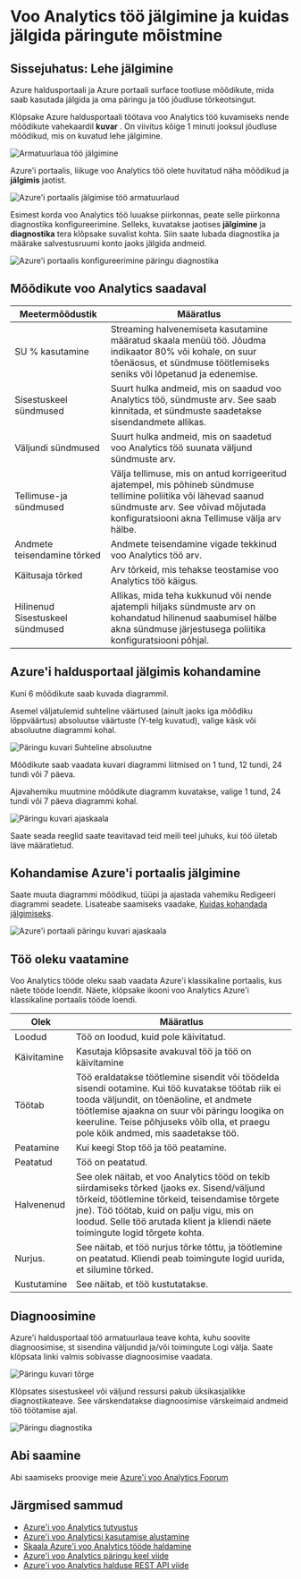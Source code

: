 <properties 
    pageTitle="Mõistmine voo Analytics töö jälgimine | Microsoft Azure'i" 
    description="Mõistmine voo Analytics töö jälgimine" 
    keywords="päringu jälgimine"
    services="stream-analytics" 
    documentationCenter="" 
    authors="jeffstokes72" 
    manager="jhubbard" 
    editor="cgronlun"/>

<tags 
    ms.service="stream-analytics" 
    ms.devlang="na" 
    ms.topic="article" 
    ms.tgt_pltfrm="na" 
    ms.workload="data-services" 
    ms.date="09/26/2016" 
    ms.author="jeffstok"/>

# <a name="understand-stream-analytics-job-monitoring-and-how-to-monitor-queries"></a>Voo Analytics töö jälgimine ja kuidas jälgida päringute mõistmine

## <a name="introduction-the-monitor-page"></a>Sissejuhatus: Lehe jälgimine

Azure haldusportaali ja Azure portaali surface tootluse mõõdikute, mida saab kasutada jälgida ja oma päringu ja töö jõudluse tõrkeotsingut. 

Klõpsake Azure haldusportaali töötava voo Analytics töö kuvamiseks nende mõõdikute vahekaardil **kuvar** . On viivitus kõige 1 minuti jooksul jõudluse mõõdikud, mis on kuvatud lehe jälgimine.  

  ![Armatuurlaua töö jälgimine](./media/stream-analytics-monitoring/01-stream-analytics-monitoring.png)  

Azure'i portaalis, liikuge voo Analytics töö olete huvitatud näha mõõdikud ja **jälgimis** jaotist.  

  ![Azure'i portaalis jälgimise töö armatuurlaud](./media/stream-analytics-monitoring/06-stream-analytics-monitoring.png)  

Esimest korda voo Analytics töö luuakse piirkonnas, peate selle piirkonna diagnostika konfigureerimine. Selleks, kuvatakse jaotises **jälgimine** ja **diagnostika** tera klõpsake suvalist kohta. Siin saate lubada diagnostika ja määrake salvestusruumi konto jaoks jälgida andmeid.  

  ![Azure'i portaalis konfigureerimine päringu diagnostika](./media/stream-analytics-monitoring/07-stream-analytics-monitoring.png)  

## <a name="metrics-available-for-stream-analytics"></a>Mõõdikute voo Analytics saadaval


| Meetermõõdustik | Määratlus |
|--------|-------------|
| SU % kasutamine | Streaming halvenemiseta kasutamine määratud skaala menüü töö. Jõudma indikaator 80% või kohale, on suur tõenäosus, et sündmuse töötlemiseks seniks või lõpetanud ja edenemise. |
| Sisestuskeel sündmused | Suurt hulka andmeid, mis on saadud voo Analytics töö, sündmuste arv. See saab kinnitada, et sündmuste saadetakse sisendandmete allikas. |
| Väljundi sündmused | Suurt hulka andmeid, mis on saadetud voo Analytics töö suunata väljund sündmuste arv. |
| Tellimuse-ja sündmused | Välja tellimuse, mis on antud korrigeeritud ajatempel, mis põhineb sündmuse tellimine poliitika või lähevad saanud sündmuste arv. See võivad mõjutada konfiguratsiooni akna Tellimuse välja arv hälbe. |
| Andmete teisendamine tõrked | Andmete teisendamine vigade tekkinud voo Analytics töö arv. |
| Käitusaja tõrked | Arv tõrkeid, mis tehakse teostamise voo Analytics töö käigus. |
| Hilinenud Sisestuskeel sündmused | Allikas, mida teha kukkunud või nende ajatempli hiljaks sündmuste arv on kohandatud hilinenud saabumisel hälbe akna sündmuse järjestusega poliitika konfiguratsiooni põhjal. |

## <a name="customizing-monitoring-in-the-azure-management-portal"></a>Azure'i haldusportaal jälgimis kohandamine ##

Kuni 6 mõõdikute saab kuvada diagrammil.

Asemel väljatulemid suhteline väärtused (ainult jaoks iga mõõdiku lõppväärtus) absoluutse väärtuste (Y-telg kuvatud), valige käsk või absoluutne diagrammi kohal.

  ![Päringu kuvari Suhteline absoluutne](./media/stream-analytics-monitoring/02-stream-analytics-monitoring.png)  

Mõõdikute saab vaadata kuvari diagrammi liitmised on 1 tund, 12 tundi, 24 tundi või 7 päeva.

Ajavahemiku muutmine mõõdikute diagramm kuvatakse, valige 1 tund, 24 tundi või 7 päeva diagrammi kohal.

  ![Päringu kuvari ajaskaala](./media/stream-analytics-monitoring/03-stream-analytics-monitoring.png)  

Saate seada reeglid saate teavitavad teid meili teel juhuks, kui töö ületab läve määratletud. 

## <a name="customizing-monitoring-in-the-azure-portal"></a>Kohandamise Azure'i portaalis jälgimine ##

Saate muuta diagrammi mõõdikud, tüüpi ja ajastada vahemiku Redigeeri diagrammi seadete. Lisateabe saamiseks vaadake, [Kuidas kohandada jälgimiseks](../monitoring-and-diagnostics/insights-how-to-customize-monitoring.md).

  ![Azure'i portaali päringu kuvari ajaskaala](./media/stream-analytics-monitoring/08-stream-analytics-monitoring.png)  

## <a name="job-status"></a>Töö oleku vaatamine

Voo Analytics tööde oleku saab vaadata Azure'i klassikaline portaalis, kus näete tööde loendit. Näete, klõpsake ikooni voo Analytics Azure'i klassikaline portaalis tööde loendi.

| Olek | Määratlus |
|--------|------------|
| Loodud | Töö on loodud, kuid pole käivitatud. |
| Käivitamine | Kasutaja klõpsasite avakuval töö ja töö on käivitamine |
| Töötab | Töö eraldatakse töötlemine sisendit või töödelda sisendi ootamine. Kui töö kuvatakse töötab riik ei tooda väljundit, on tõenäoline, et andmete töötlemise ajaakna on suur või päringu loogika on keeruline. Teise põhjuseks võib olla, et praegu pole kõik andmed, mis saadetakse töö. |
| Peatamine | Kui keegi Stop töö ja töö peatamine. |
| Peatatud | Töö on peatatud. |
| Halvenenud | See olek näitab, et voo Analytics tööd on tekib siirdamiseks tõrked (jaoks ex. Sisend/väljund tõrkeid, töötlemine tõrkeid, teisendamise tõrgete jne). Töö töötab, kuid on palju vigu, mis on loodud. Selle töö arutada klient ja kliendi näete toimingute logid tõrgete kohta. |
| Nurjus. | See näitab, et töö nurjus tõrke tõttu, ja töötlemine on peatatud. Kliendi peab toimingute logid uurida, et silumine tõrked. |
| Kustutamine | See näitab, et töö kustutatakse. |

## <a name="diagnosis"></a>Diagnoosimine

Azure'i haldusportaal töö armatuurlaua teave kohta, kuhu soovite diagnoosimise, st sisendina väljundid ja/või toimingute Logi välja. Saate klõpsata linki valmis sobivasse diagnoosimise vaadata.

  ![Päringu kuvari tõrge](./media/stream-analytics-monitoring/04-stream-analytics-monitoring.png)  

Klõpsates sisestuskeel või väljund ressursi pakub üksikasjalikke diagnostikateave. See värskendatakse diagnoosimise värskeimaid andmeid töö töötamise ajal.

  ![Päringu diagnostika](./media/stream-analytics-monitoring/05-stream-analytics-monitoring.png)  

## <a name="get-help"></a>Abi saamine
Abi saamiseks proovige meie [Azure'i voo Analytics Foorum](https://social.msdn.microsoft.com/Forums/en-US/home?forum=AzureStreamAnalytics)

## <a name="next-steps"></a>Järgmised sammud

- [Azure'i voo Analytics tutvustus](stream-analytics-introduction.md)
- [Azure'i voo Analyticsi kasutamise alustamine](stream-analytics-get-started.md)
- [Skaala Azure'i voo Analytics tööde haldamine](stream-analytics-scale-jobs.md)
- [Azure'i voo Analytics päringu keel viide](https://msdn.microsoft.com/library/azure/dn834998.aspx)
- [Azure'i voo Analytics halduse REST API viide](https://msdn.microsoft.com/library/azure/dn835031.aspx)
